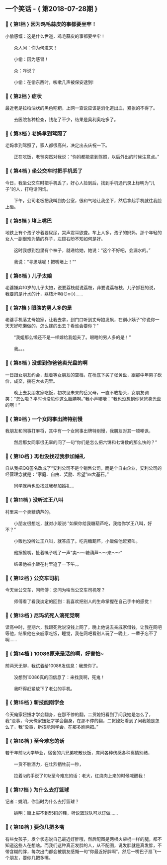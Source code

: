 ## 一个笑话 - { 第2018-07-28期 }
</hr>

### :jack_o_lantern: { 第1档 } 因为鸡毛蒜皮的事都要坐牢！
小偷感慨：这是什么世道，鸡毛蒜皮的事都要坐牢！<br/><br/>　　众人问：你为何进来！<br/><br/>　　小偷：因为感冒！<br/><br/>　　众：咋说？<br/><br/>　　小偷：在偷东西时，咳嗽几声被保安逮到!


### :jack_o_lantern: { 第2档 } 症状
最近老是拉柏油状的黑色粑粑，上网一查说应该是消化道出血，紧张的不得了。<br/><br/>　　去医院各种检查，钱花了不少，结果是奥利奥吃多了。


### :jack_o_lantern: { 第3档 } 老妈拿到驾照了
老妈拿到驾照了，家人都很高兴，决定出去庆祝一下。<br/><br/>　　正在吃饭，老爸突然对我说：“你妈都能拿到驾照，以后外出的时候注意点。”


### :jack_o_lantern: { 第4档 } 坐公交车时把手机丢了
今日，我坐公交车时把手机丢了，好心人捡到后，找到手机通讯录上标明为“儿子”的人，打电话问询。<br/><br/>　　下午，公司老板把我叫到办公室，很和气地让我坐下，然后拿起手机就往我脸上砸。


### :jack_o_lantern: { 第5档 } 堵上嘴巴
地铁上有个孩子吵着要尿尿，哭声震耳欲聋。车上人多，孩子的妈妈，那个年轻的女人一副很难为情的样子，左顾右盼不知如何是好。<br/><br/>　　这时我想到包里有个袜子，就递给她，她说：“这个不好吧，会漏水的。”<br/><br/>　　我说：“寻思啥呢！把嘴堵上！””


### :jack_o_lantern: { 第6档 } 儿子太娘
老婆嫌弃10岁的儿子太娘，说要荔枝就说荔枝，非要说荔枝枝，儿子抓狂的说，我要的是汁水的汁，荔枝汁啊(⊙o⊙)……


### :jack_o_lantern: { 第7档 } 眼瞎的男人多的是
老婆手机落丈母娘家，让我去拿，到门口听到丈母娘发飙，在训小姨子“你说你一天天好吃懒做的，怎么嫁的出去？看谁会要你？”<br/><br/>　　“我姐那么懒还不是一样嫁给我姐夫了。眼瞎的男人多的是！”<br/><br/>　　我。。。


### :jack_o_lantern: { 第8档 } 没想到你爸爸卖光盘的啊
一日跟女朋友约会，趁着等女朋友的空档，在桥底下买了张黄盘，跟那中年男子砍价，成交，揣在大衣兜里。<br/><br/>　　晚上去女朋友家吃饭，初次见未来的岳父母，一直不敢抬头，女朋友调笑：“怎么啦？平时也没见你这么腼腆啊。”我小声嘟囔：“我也没想到你爸爸卖光盘的啊！”


### :jack_o_lantern: { 第9档 } 一个女同事出牌特别慢
我朋友和同事打麻将，其中有一个女同事出牌特别慢，我朋友对其一顿嘲讽，<br/><br/>　　然后那女同事很无辜的问了一句“你们是怎么把六饼和七饼数的那么快的？”


### :jack_o_lantern: { 第10档 } 再也没找过我参加婚礼
自从我把QQ签名改成了“安利公司不是个销售公司，而是个自由企业，安利公司的经营理念就是：“家庭、自由、奖励、希望”四大基石。”<br/><br/>　　同学就再也没找过我参加婚礼...


### :jack_o_lantern: { 第11档 } 没听过王八叫
村里来一个卖糖葫芦的。<br/><br/>　　小朋友很想吃，就对小贩说:”如果你给我糖葫芦吃，我给你学王八叫，好不？”<br/><br/>　　小贩也没听过王八叫，就答应了。吃完糖葫芦，小贩催他赶紧叫。<br/><br/>　　他擦擦嘴，扯着嗓子吼了一声“卖～～糖葫芦～～来～～”<br/><br/>　　结果他被小贩在村里追了一下午。。


### :jack_o_lantern: { 第12档 } 公交车司机
今天坐公交车，问师傅：您问为啥当公交车司机呀？<br/><br/>　　师傅看了看我淡定的回到：我喜欢把别人的生命掌握在自己手中的感觉！


### :jack_o_lantern: { 第13档 } 尼玛坑死人滴死党啊
读高中时，星期六，我跟死党说没钱上网了，晚上他说去亲戚家借钱，让我在网吧等他，结果他在亲戚家吃饭，睡觉，我在网吧看别人玩了一晚上，一辈子忘不了啊……


### :jack_o_lantern: { 第14档 } 10086原来是活的啊，好害怕~
前两天无聊，我试着给10086发信息：我想你了。<br/><br/>　　没想到10086真的回信息了：来找我啊，死鬼！<br/><br/>　　我吓得赶紧放下了老公的手机。


### :jack_o_lantern: { 第15档 } 新技能刚学会
今天俺家妞妞才学会翻身，在那不停的翻，二货媳妇看到了问我她是怎么了，我“没事，今天俺家妞妞才学会翻身，在那不停的翻，二货媳妇看到了问我她是怎么了，我“没事，新技能刚学会，在那多刷两把。”


### :jack_o_lantern: { 第16档 } 至今难忘的话
若干年前lz大学毕业，宿舍的六兄弟吃散伙饭，席间各种伤感各种离情别绪，<br/><br/>　　一货不胜酒力，在壮烈牺牲前一秒，<br/><br/>　　拉着lz的手说了句lz至今难忘的话：老大，红烧肉上来的时候喊醒我！


### :jack_o_lantern: { 第17档 } 为什么去打篮球
记者：姚明，你当时为什么去打篮球？<br/><br/>　　姚明：街上买不到55码的鞋，听说篮球队可以订做……


### :jack_o_lantern: { 第18档 } 要你几把多嘴
有些女孩子，发个状态说自己最近好胖哦，然后配图是两根火柴棍一样的腿，都不知道这些人在想啥。而我们这种真正发胖的人，从不配图，说发胖就是真发胖，不带含糊的胖，每次出门都会被朋友感慨一句“你最近好胖啊”，然后一嘴巴子扇飞一个朋友，要你几把多嘴。

